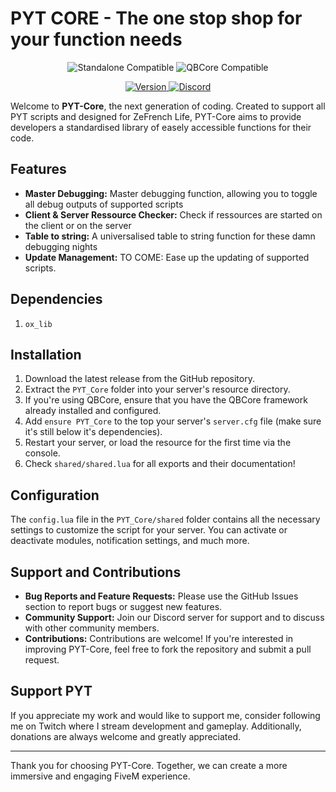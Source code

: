 # PYT CORE - The one stop shop for your function needs
<p align="center">
  <img src="https://img.shields.io/badge/Standalone-Compatible-brightgreen" alt="Standalone Compatible">
  <img src="https://img.shields.io/badge/QBCore-Compatible-maroon" alt="QBCore Compatible">
</p>
<p align="center">
<a href="https://github.com/Pyth3rEx/PYT-Core/releases">
  <img src="https://img.shields.io/badge/Version-0.0.1-dodgerblue" alt="Version">
</a>
<a href="https://discord.gg/9yk7mze5n3">
  <img src="https://img.shields.io/badge/Discord-link?logo=https%3A%2F%2Fbanner2.cleanpng.com%2F20180502%2Feve%2Fkisspng-discord-computer-icons-logo-simplify-5aea4b0b9a5315.3824979315253040756321.jpg&color=%237289DA" alt="Discord">
</a>
</p>

Welcome to **PYT-Core**, the next generation of coding. Created to support all PYT scripts and designed for ZeFrench Life, PYT-Core aims to provide developers a standardised library of easely accessible functions for their code.

## Features

- **Master Debugging:** Master debugging function, allowing you to toggle all debug outputs of supported scripts
- **Client & Server Ressource Checker:** Check if ressources are started on the client or on the server
- **Table to string:** A universalised table to string function for these damn debugging nights
- **Update Management:** TO COME: Ease up the updating of supported scripts.

## Dependencies

1. `ox_lib`

## Installation

1. Download the latest release from the GitHub repository.
2. Extract the `PYT_Core` folder into your server's resource directory.
3. If you're using QBCore, ensure that you have the QBCore framework already installed and configured.
4. Add `ensure PYT_Core` to the top your server's `server.cfg` file (make sure it's still below it's dependencies).
5. Restart your server, or load the resource for the first time via the console.
6. Check `shared/shared.lua` for all exports and their documentation!

## Configuration

The `config.lua` file in the `PYT_Core/shared` folder contains all the necessary settings to customize the script for your server. You can activate or deactivate modules, notification settings, and much more.

## Support and Contributions

- **Bug Reports and Feature Requests:** Please use the GitHub Issues section to report bugs or suggest new features.
- **Community Support:** Join our Discord server for support and to discuss with other community members.
- **Contributions:** Contributions are welcome! If you're interested in improving PYT-Core, feel free to fork the repository and submit a pull request.

## Support PYT

If you appreciate my work and would like to support me, consider following me on Twitch where I stream development and gameplay. Additionally, donations are always welcome and greatly appreciated.

---

Thank you for choosing PYT-Core. Together, we can create a more immersive and engaging FiveM experience.
